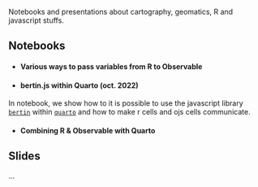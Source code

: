 Notebooks and presentations about cartography, geomatics, R and javascript stuffs.

## Notebooks

- #### Various ways to pass variables from R to Observable

- #### bertin.js within Quarto (oct. 2022)

In notebook, we show how to it is possible to use the javascript library [`bertin`](https://github.com/neocarto/bertin) within [`quarto`](https://quarto.org/) and how to make r cells and ojs cells communicate.

- #### Combining R & Observable with Quarto

## Slides

...